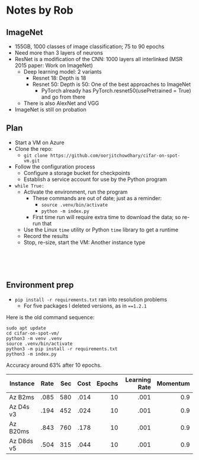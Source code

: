 # Notes by Rob

## ImageNet

- 155GB, 1000 classes of image classification; 75 to 90 epochs
- Need more than 3 layers of neurons
- ResNet is a modification of the CNN: 1000 layers all interlinked (MSR 2015 paper: Work on ImageNet)
    - Deep learning model: 2 variants
        - Resnet 18: Depth is 18
        - Resnet 50: Depth is 50: One of the best approaches to ImageNet
            - PyTorch already has PyTorch.resnet50(usePretrained = True) and go from there
    - There is also AlexNet and VGG
- ImageNet is still on probation

## Plan

* Start a VM on Azure
* Clone the repo:
    * `git clone https://github.com/oorjitchowdhary/cifar-on-spot-vm.git`
* Follow the configuration process
    * Configure a storage bucket for checkpoints
    * Establish a service account for use by the Python program
* `while True:`
    * Activate the environment, run the program
        * These commands are out of date; just as a reminder:
            * `source .venv/bin/activate`
            * `python -m index.py`
        * First time run will require extra time to download the data; so re-run that
    * Use the Linux `time` utility or Python `time` library to get a runtime
    * Record the results
    * Stop, re-size, start the VM: Another instance type

<BR><BR><BR>



## Environment prep

* `pip install -r requirements.txt` ran into resolution problems
    * For five packages I deleted versions, as in `==1.2.1`
  

Here is the old command sequence:

```
sudo apt update
cd cifar-on-spot-vm/
python3 -m venv .venv
source .venv/bin/activate
python3 -m pip install -r requirements.txt
python3 -m index.py
```

Accuracy around 63% after 10 epochs.


| Instance        | Rate | Sec  |  Cost | Epochs | Learning Rate | Momentum
| ------------- |:-------------:| -----:| -----:| -----:| -----:| -----:|
| Az B2ms      | .085 | 580 | .014  | 10 | .001  | 0.9 |
| Az D4s v3    | .194 | 452 | .024  | 10 | .001  | 0.9 |
| Az B20ms     | .843 | 760 | .178  | 10 | .001  | 0.9 |
| Az D8ds v5 | .504 | 315 | .044 | 10 | .001 | 0.9 |
